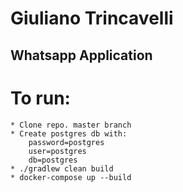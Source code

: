# Giuliano Trincavelli

## Whatsapp Application

# To run:
    * Clone repo. master branch
    * Create postgres db with:
        password=postgres
        user=postgres
        db=postgres
    * ./gradlew clean build
    * docker-compose up --build